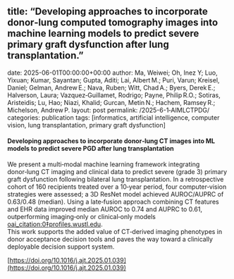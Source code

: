 ## title: “Developing approaches to incorporate donor‑lung computed tomography images into machine learning models to predict severe primary graft dysfunction after lung transplantation.”
date: 2025-06-01T00:00:00+00:00
author: Ma, Weiwei; Oh, Inez Y; Luo, Yixuan; Kumar, Sayantan; Gupta, Aditi; Lai, Albert M.; Puri, Varun; Kreisel, Daniel; Gelman, Andrew E.; Nava, Ruben; Witt, Chad A.; Byers, Derek E.; Halverson, Laura; Vazquez‑Guillamet, Rodrigo; Payne, Philip R.O.; Sotiras, Aristeidis; Lu, Hao; Niazi, Khalid; Gurcan, Metin N.; Hachem, Ramsey R.; Michelson, Andrew P.
layout: post
permalink: /2025-6-1‑AIMLCTPDG/
categories: publication
tags: [informatics, artificial intelligence, computer vision, lung transplantation, primary graft dysfunction]

#### Developing approaches to incorporate donor‑lung CT images into ML models to predict severe PGD after lung transplantation <br>

We present a multi‑modal machine learning framework integrating donor‑lung CT imaging and clinical data to predict severe (grade 3) primary graft dysfunction following bilateral lung transplantation. In a retrospective cohort of 160 recipients treated over a 10‑year period, four computer‑vision strategies were assessed; a 3D ResNet model achieved AUROC/AUPRC of 0.63/0.48 (median). Using a late‑fusion approach combining CT features and EHR data improved median AUROC to 0.74 and AUPRC to 0.61, outperforming imaging‑only or clinical‑only models  [oai_citation:0‡profiles.wustl.edu](https://profiles.wustl.edu/en/publications/developing-approaches-to-incorporate-donor-lung-computed-tomograp?utm_source=chatgpt.com).  
This work supports the added value of CT‑derived imaging phenotypes in donor acceptance decision tools and paves the way toward a clinically deployable decision support system.

[https://doi.org/10.1016/j.ajt.2025.01.039](https://doi.org/10.1016/j.ajt.2025.01.039)
